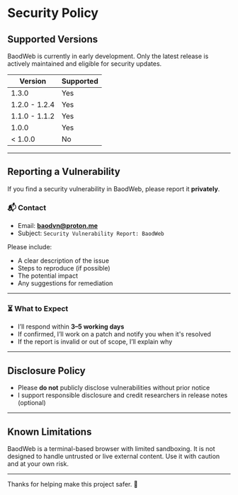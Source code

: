 # Security Policy

## Supported Versions

BaodWeb is currently in early development. Only the latest release is actively maintained and eligible for security updates.

| Version       | Supported        |
|---------------|------------------|
| 1.3.0         | Yes              |
| 1.2.0 - 1.2.4 | Yes              |
| 1.1.0 - 1.1.2 | Yes              |
| 1.0.0         | Yes              |
| < 1.0.0       | No               |

---

## Reporting a Vulnerability

If you find a security vulnerability in BaodWeb, please report it **privately**.

### 📬 Contact
- Email: **baodvn@proton.me**
- Subject: `Security Vulnerability Report: BaodWeb`

Please include:
- A clear description of the issue
- Steps to reproduce (if possible)
- The potential impact
- Any suggestions for remediation

---

### ⏳ What to Expect

- I’ll respond within **3–5 working days**
- If confirmed, I’ll work on a patch and notify you when it's resolved
- If the report is invalid or out of scope, I’ll explain why

---

## Disclosure Policy

- Please **do not** publicly disclose vulnerabilities without prior notice
- I support responsible disclosure and credit researchers in release notes (optional)

---

## Known Limitations

BaodWeb is a terminal-based browser with limited sandboxing. It is not designed to handle untrusted or live external content. Use it with caution and at your own risk.

---

Thanks for helping make this project safer. 💪
